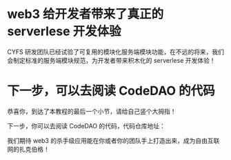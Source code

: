 # web3 给开发者带来了真正的 serverlese 开发体验

CYFS 研发团队已经试验了可复用的模块化服务端模块功能，在不远的将来，我们会制定标准的服务端模块规范，为开发者带来积木化的 serverlese 开发体验！

# 下一步，可以去阅读 CodeDAO 的代码

恭喜你，到达了本教程的最后一个小节，请给自己竖个大拇指！

下一步，你可以去阅读 CodeDAO 的代码，代码仓库地址：

我们期待 web3 的杀手级应用能在你或者你的团队手上打造出来，成为自由互联网的扎克伯格！
